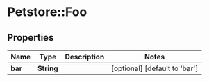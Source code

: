 # Petstore::Foo

## Properties
Name | Type | Description | Notes
------------ | ------------- | ------------- | -------------
**bar** | **String** |  | [optional] [default to &#39;bar&#39;]


